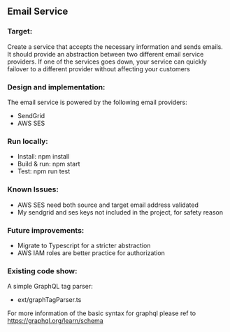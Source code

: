 ## Email Service

### Target:
Create a service that accepts the necessary information and sends emails.
It should provide an abstraction between two different email service providers.
If one of the services goes down, your service can quickly failover to a different
provider without affecting your customers

### Design and implementation:
The email service is powered by the following email providers:
 * SendGrid
 * AWS SES

### Run locally:
 * Install: npm install
 * Build & run: npm start
 * Test: npm run test
 
### Known Issues:
 * AWS SES need both source and target email address validated
 * My sendgrid and ses keys not included in the project, for safety reason

### Future improvements:
 * Migrate to Typescript for a stricter abstraction
 * AWS IAM roles are better practice for authorization
 
### Existing code show:
A simple GraphQL tag parser:
 * ext/graphTagParser.ts
 
For more information of the basic syntax for graphql please ref to https://graphql.org/learn/schema
